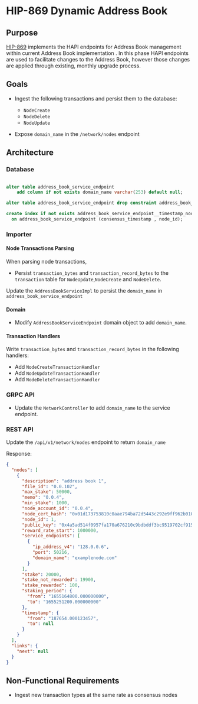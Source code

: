 # HIP-869 Dynamic Address Book

## Purpose

[HIP-869](https://hips.hedera.com/hip/hip-869) implements the HAPI endpoints for Address Book management within current Address Book implementation . In this phase HAPI endpoints are used to facilitate changes to the Address Book, however those changes are applied through existing, monthly upgrade process.

## Goals

- Ingest the following transactions and persist them to the database:

  - `NodeCreate`
  - `NodeDelete`
  - `NodeUpdate`

- Expose `domain_name` in the `/network/nodes` endpoint

## Architecture

### Database

```sql

alter table address_book_service_endpoint
    add column if not exists domain_name varchar(253) default null;

alter table address_book_service_endpoint drop constraint address_book_service_endpoint_pkey;

create index if not exists address_book_service_endpoint__timestamp_node_id
  on address_book_service_endpoint (consensus_timestamp , node_id);

```

### Importer

#### Node Transactions Parsing

When parsing node transactions,

- Persist `transaction_bytes` and `transaction_record_bytes` to the `transaction` table for `NodeUpdate`,`NodeCreate` and `NodeDelete`.

Update the `AddressBookServiceImpl` to persist the `domain_name` in `address_book_service_endpoint`

#### Domain

- Modify `AddressBookServiceEndpoint` domain object to add `domain_name`.

#### Transaction Handlers

Write `transaction_bytes` and `transaction_record_bytes` in the following handlers:

- Add `NodeCreateTransactionHandler`
- Add `NodeUpdateTransactionHandler`
- Add `NodeDeleteTransactionHandler`

### GRPC API

- Update the `NetworkController` to add `domain_name` to the service endpoint.

### REST API

Update the `/api/v1/network/nodes` endpoint to return `domain_name`

Response:

```json
{
  "nodes": [
    {
      "description": "address book 1",
      "file_id": "0.0.102",
      "max_stake": 50000,
      "memo": "0.0.4",
      "min_stake": 1000,
      "node_account_id": "0.0.4",
      "node_cert_hash": "0x01d173753810c0aae794ba72d5443c292e9ff962b01046220dd99f5816422696e0569c977e2f169e1e5688afc8f4aa16",
      "node_id": 1,
      "public_key": "0x4a5ad514f0957fa170a676210c9bdbddf3bc9519702cf915fa6767a40463b96f",
      "reward_rate_start": 1000000,
      "service_endpoints": [
        {
          "ip_address_v4": "128.0.0.6",
          "port": 50216,
          "domain_name": "examplenode.com"
        }
      ],
      "stake": 20000,
      "stake_not_rewarded": 19900,
      "stake_rewarded": 100,
      "staking_period": {
        "from": "1655164800.000000000",
        "to": "1655251200.000000000"
      },
      "timestamp": {
        "from": "187654.000123457",
        "to": null
      }
    }
  ],
  "links": {
    "next": null
  }
}
```

## Non-Functional Requirements

- Ingest new transaction types at the same rate as consensus nodes
